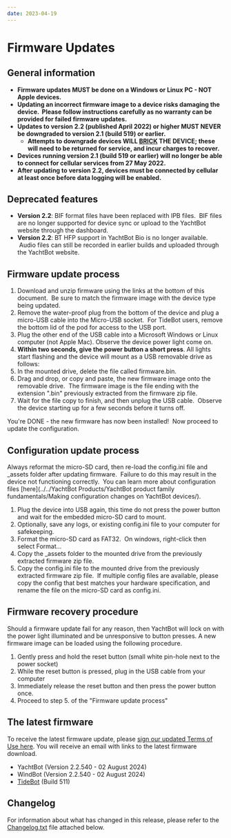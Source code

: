```yaml
---
date: 2023-04-19
---
```

# Firmware Updates

## General information

- **Firmware updates MUST be done on a **Windows or Linux PC -** NOT Apple devices.**
- **Updating an incorrect firmware image to a device risks damaging the device.  Please follow instructions carefully as no warranty can be provided for failed firmware updates.**
- **Updates to version 2.2 (published April 2022) or higher MUST NEVER be downgraded to version 2.1 (build 519) or earlier.**
  - **Attempts to downgrade devices WILL [BRICK](<https://en.wikipedia.org/wiki/Brick_(electronics)>) THE DEVICE; these will need to be returned for service, and incur charges to recover.**
- **Devices running version 2.1 (build 519 or earlier) will no longer be able to connect for cellular services from 27 May 2022.**
- **After updating to version 2.2, devices must be connected by cellular at least once before data logging will be enabled.**

## Deprecated features

- **Version 2.2**: BIF format files have been replaced with IPB files.  BIF files are no longer supported for device sync or upload to the YachtBot website through the dashboard.
- **Version 2.2**: BT HFP support in YachtBot Bio is no longer available.  Audio files can still be recorded in earlier builds and uploaded through the YachtBot website.

## Firmware update process

1. Download and unzip firmware using the links at the bottom of this document.  Be sure to match the firmware image with the device type being updated.
1. Remove the water-proof plug from the bottom of the device and plug a micro-USB cable into the Micro-USB socket.  For TideBot users, remove the bottom lid of the pod for access to the USB port.
1. Plug the other end of the USB cable into a Microsoft Windows or Linux computer (not Apple Mac). Observe the device power light come on.
1. **Within two seconds, give the power button a short press**. All lights start flashing and the device will mount as a USB removable drive as follows:<img src="../../../assets/images/blob1445395397518.jpeg" alt=""  />
1. In the mounted drive, delete the file called firmware.bin.
1. Drag and drop, or copy and paste, the new firmware image onto the removable drive.  The firmware image is the file ending with the extension ".bin" previously extracted from the firmware zip file.
1. Wait for the file copy to finish, and then unplug the USB cable.  Observe the device starting up for a few seconds before it turns off.

You're DONE - the new firmware has now been installed!  Now proceed to update the configuration.

## Configuration update process

Always reformat the micro-SD card, then re-load the config.ini file and \_assets folder after updating firmware.  Failure to do this may result in the device not functioning correctly.  You can learn more about configuration files [here](../../YachtBot Products/YachtBot product family fundamentals/Making configuration changes on YachtBot devices/).

1. Plug the device into USB again, this time do not press the power button and wait for the embedded micro-SD card to mount.
1. Optionally, save any logs, or existing config.ini file to your computer for safekeeping.
1. Format the micro-SD card as FAT32.  On windows, right-click then select Format...
1. Copy the \_assets folder to the mounted drive from the previously extracted firmware zip file.
1. Copy the config.ini file to the mounted drive from the previously extracted firmware zip file.  If multiple config files are available, please copy the config that best matches your hardware specification, and rename the file on the micro-SD card as config.ini.

## Firmware recovery procedure

Should a firmware update fail for any reason, then YachtBot will lock on with the power light illuminated and be unresponsive to button presses. A new firmware image can be loaded using the following procedure.

1. Gently press and hold the reset button (small white pin-hole next to the power socket)
1. While the reset button is pressed, plug in the USB cable from your computer
1. Immediately release the reset button and then press the power button once.
1. Proceed to step 5. of the "Firmware update process"

## The latest firmware

To receive the latest firmware update, please [sign our updated Terms of Use here](https://riedelcommunications.eu2.adobesign.com/public/esignWidget?wid=CBFCIBAA3AAABLblqZhD0aSXDVXAXlhUPD2YKEciFlDNnwTWVGT6IxkH3kEGQuTh4CIpULQAM-CWI1fVcTQk*).
You will receive an email with links to the latest firmware download.

- YachtBot (Version 2.2.540 - 02 August 2024)
- WindBot (Version 2.2.540 - 02 August 2024)
- [TideBot](../assets/firmware/tidebot-511.zip) (Build 511)

## Changelog

For information about what has changed in this release, please refer to the [Changelog.txt](../../assets/firmware/Changelog.txt) file attached below.
